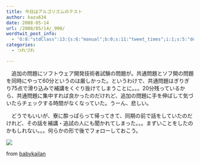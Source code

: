 ```yaml
---
title: 今日はアルゴリズムのテスト
author: kazu634
date: 2008-05-14
url: /2008/05/14/_990/
wordtwit_post_info:
  - 'O:8:"stdClass":13:{s:6:"manual";b:0;s:11:"tweet_times";i:1;s:5:"delay";i:0;s:7:"enabled";i:1;s:10:"separation";s:2:"60";s:7:"version";s:3:"3.7";s:14:"tweet_template";b:0;s:6:"status";i:2;s:6:"result";a:0:{}s:13:"tweet_counter";i:2;s:13:"tweet_log_ids";a:1:{i:0;i:4007;}s:9:"hash_tags";a:0:{}s:8:"accounts";a:1:{i:0;s:7:"kazu634";}}'
categories:
  - つれづれ

---
```

<div class="section">
<p>
    　追加の問題にソフトウェア開発技術者試験の問題が。共通問題とソフ開の問題を同時にやって60分というのは厳しかった。というわけで、共通問題はぎりぎり75点で滑り込みで補講をくぐり抜けてしまうことに。。。20分残っているから、共通問題に集中すれば良かったのだけれど、追加の問題に手を伸ばして気づいたらチェックする時間がなくなっていた。うーん、悲しい。
</p>
  
<p>
    　どうでもいいが、寮に酔っぱらって帰ってきて、同期の前で話をしていたのだけれど、その話を補講・追試の人にも聞かれてしまった。。。まずいことをしたのかもしれない。。。何らかの形で後でフォローしておこう。
</p>
  
<p>
<center>
</center>
</p>
  
<p>
<a href="http://flickr.com/photos/babykailan/340672774/" onclick="__gaTracker('send', 'event', 'outbound-article', 'http://flickr.com/photos/babykailan/340672774/', '');" title="Cat sleeping, do not disturb"><img src="http://farm1.static.flickr.com/144/340672774_3b685776d2_m.jpg" /></a>
</p>
  
<p>
    from <a href="http://flickr.com/people/babykailan/" onclick="__gaTracker('send', 'event', 'outbound-article', 'http://flickr.com/people/babykailan/', 'babykailan');">babykailan</a>
</p></p>
</div>